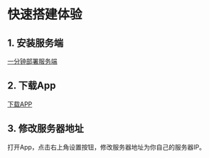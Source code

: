 # 快速搭建体验


## 1. 安装服务端

[一分钟部署服务端](/dev/backend/deploy)

## 2. 下载App
    
[下载APP](/demo/)

## 3. 修改服务器地址

打开App，点击右上角设置按钮，修改服务器地址为你自己的服务器IP。